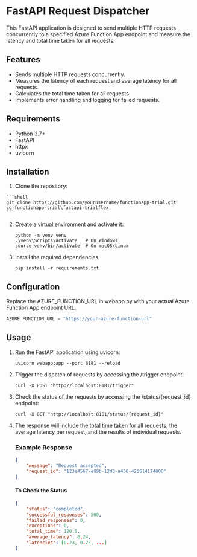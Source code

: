 # FastAPI Request Dispatcher

This FastAPI application is designed to send multiple HTTP requests concurrently to a specified Azure Function App endpoint and measure the latency and total time taken for all requests.

## Features

- Sends multiple HTTP requests concurrently.
- Measures the latency of each request and average latency for all requests.
- Calculates the total time taken for all requests.
- Implements error handling and logging for failed requests.

## Requirements

- Python 3.7+
- FastAPI
- httpx
- uvicorn

## Installation

  1. Clone the repository:

    ```shell
    git clone https://github.com/yourusername/functionapp-trial.git
    cd functionapp-trial\fastapi-trialflex
    ```

  2. Create a virtual environment and activate it:
      ```shell
      python -m venv venv
      .\venv\Scripts\activate   # On Windows
      source venv/bin/activate  # On macOS/Linux
      ```

  3. Install the required dependencies:
     
     ```shell
     pip install -r requirements.txt
     ```

## Configuration
Replace the AZURE_FUNCTION_URL in webapp.py with your actual Azure Function App endpoint URL.

```python
AZURE_FUNCTION_URL = "https://your-azure-function-url"
```

## Usage
  1. Run the FastAPI application using uvicorn:

       ```shell
       uvicorn webapp:app --port 8181 --reload
       ```
  2. Trigger the dispatch of requests by accessing the /trigger endpoint:
   
        ```shell
        curl -X POST "http://localhost:8181/trigger"
        ```
  3. Check the status of the requests by accessing the /status/{request_id} endpoint:
   
        ```shell
        curl -X GET "http://localhost:8181/status/{request_id}"
        ```

  4. The response will include the total time taken for all requests, the average latency per request, and the results of individual requests.

        ### Example Response
        ```json
        {
            "message": "Request accepted",
            "request_id": "123e4567-e89b-12d3-a456-426614174000"
        }
        ```

        #### To Check the Status
        ```json
        {
            "status": "completed",
            "successful_responses": 500,
            "failed_responses": 0,
            "exceptions": 0,
            "total_time": 120.5,
            "average_latency": 0.24,
            "latencies": [0.23, 0.25, ...]
        }
        ```